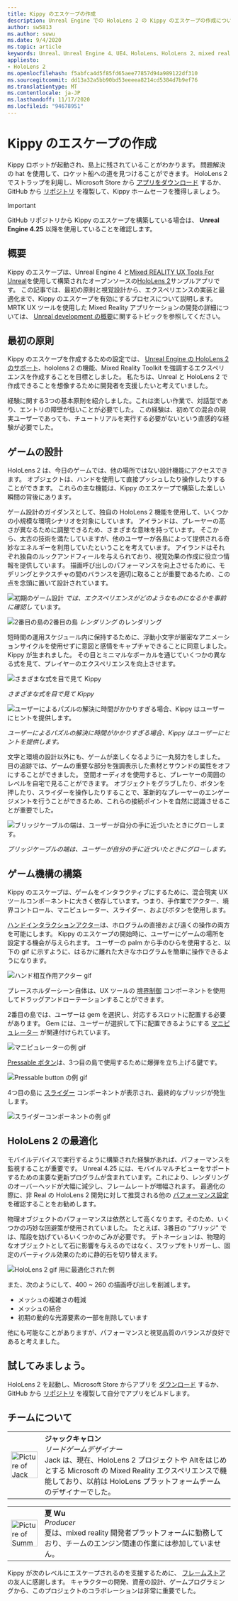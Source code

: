 ```yaml
---
title: Kippy のエスケープの作成
description: Unreal Engine での HoloLens 2 の Kippy のエスケープの作成については、こちらを参照してください。
author: sw5813
ms.author: suwu
ms.date: 9/4/2020
ms.topic: article
keywords: Unreal、Unreal Engine 4、UE4、HoloLens、HoloLens 2、mixed reality、デバイスへの展開、PC、ドキュメント、mixed reality ヘッドセット、windows mixed reality ヘッドセット、virtual reality ヘッドセット
appliesto:
- HoloLens 2
ms.openlocfilehash: f5abfca4d5f85fd65aee77857d94a989122df310
ms.sourcegitcommit: dd13a32a5bb90bd53eeeea8214cd5384d7b9ef76
ms.translationtype: MT
ms.contentlocale: ja-JP
ms.lasthandoff: 11/17/2020
ms.locfileid: "94678951"
---
```

# <a name="the-making-of-kippys-escape"></a>Kippy のエスケープの作成

Kippy ロボットが起動され、島上に残されていることがわかります。 問題解決の hat を使用して、ロケット船への道を見つけることができます。 HoloLens 2 でストラップを利用し、Microsoft Store から [アプリをダウンロード](https://www.microsoft.com/p/kippys-escape/9nbd7gl86vkd) するか、GitHub から [リポジトリ](https://github.com/microsoft/MixedReality-Unreal-KippysEscape) を複製して、Kippy ホームセーフを獲得しましょう。  

> [!IMPORTANT]
> GitHub リポジトリから Kippy のエスケープを構築している場合は、 **Unreal Engine 4.25** 以降を使用していることを確認します。

## <a name="overview"></a>概要

Kippy のエスケープは、Unreal Engine 4 と[Mixed REALITY UX Tools For Unreal](https://github.com/microsoft/MixedReality-UXTools-Unreal)を使用して構築されたオープンソースの[HoloLens 2](https://docs.microsoft.com/hololens/hololens2-hardware)サンプルアプリです。 この記事では、最初の原則と視覚設計から、エクスペリエンスの実装と最適化まで、Kippy のエスケープを有効にするプロセスについて説明します。 MRTK UX ツールを使用した Mixed Reality アプリケーションの開発の詳細については、 [Unreal development の概要](unreal-development-overview.md)に関するトピックを参照してください。

## <a name="first-principles"></a>最初の原則 

Kippy のエスケープを作成するための設定では、 [Unreal Engine の HoloLens 2 のサポート](https://docs.unrealengine.com/Platforms/AR/HoloLens2/index.html)、hololens 2 の機能、Mixed Reality Toolkit を強調するエクスペリエンスを作成することを目標としました。 私たちは、Unreal と HoloLens 2 で作成できることを想像するために開発者を支援したいと考えていました。  

経験に関する3つの基本原則を紹介しました。これは楽しい作業で、対話型であり、エントリの障壁が低いことが必要でした。 この経験は、初めての混合の現実ユーザーであっても、チュートリアルを実行する必要がないという直感的な経験が必要でした。  

## <a name="designing-the-game"></a>ゲームの設計 

HoloLens 2 は、今日のゲームでは、他の場所ではない設計機能にアクセスできます。 オブジェクトは、ハンドを使用して直接プッシュしたり操作したりすることができます。 これらの主な機能は、Kippy のエスケープで構築した楽しい瞬間の背後にあります。  

ゲーム設計のガイダンスとして、独自の HoloLens 2 機能を使用して、いくつかの小規模な環境シナリオを対象にしています。 アイランドは、プレーヤーの高さが異なるために調整できるため、さまざまな意味を持っています。 そこから、太古の技術を満たしていますが、他のユーザーが各島によって提供される奇妙なエネルギーを利用していたということを考えています。 アイランドはそれぞれ独自のルックアンドフィールを与えられており、視覚効果の作成に役立つ情報を提供しています。 描画呼び出しのパフォーマンスを向上させるために、モデリングとテクスチャの間のバランスを適切に取ることが重要であるため、この点を念頭に置いて設計されています。 

![初期のゲーム設計 ](images/kippys-escape/kippys-escape-img-01.png)
 *では、エクスペリエンスがどのようなものになるかを事前に確認し* ています。

![2番目の島の2番目の島 ](images/kippys-escape/kippys-escape-img-02.png)
 *レンダリング* のレンダリング

短時間の運用スケジュール内に保持するために、浮動小文字が厳密なアニメーションサイクルを使用せずに意図と感情をキャプチャできることに同意しました。 Kippy が生まれました。 その目とミニマルなボーカルを通じていくつかの異なる式を見て、プレイヤーのエクスペリエンスを向上させます。 

![さまざまな式を目で見て Kippy](images/kippys-escape/kippys-escape-img-03.gif)

*さまざまな式を目で見て Kippy*

![ユーザーによるパズルの解決に時間がかかりすぎる場合、Kippy はユーザーにヒントを提供します。](images/kippys-escape/kippys-escape-img-04.gif)

*ユーザーによるパズルの解決に時間がかかりすぎる場合、Kippy はユーザーにヒントを提供します。*

文字と環境の設計以外にも、ゲームが楽しくなるように一丸努力をしました。 目の追跡では、ゲームの重要な部分を強調表示した素材とサウンドの属性をオフにすることができました。 空間オーディオを使用すると、プレーヤーの周囲のレベルを自宅で見ることができます。 オブジェクトをグラブしたり、ボタンを押したり、スライダーを操作したりすることで、革新的なプレーヤーのエンゲージメントを行うことができるため、これらの接続ポイントを自然に認識させることが重要でした。 

![ブリッジケーブルの端は、ユーザーが自分の手に近づいたときにグローします。](images/kippys-escape/kippys-escape-img-05.gif)

*ブリッジケーブルの端は、ユーザーが自分の手に近づいたときにグローします。*

## <a name="building-the-game-mechanics"></a>ゲーム機構の構築 

Kippy のエスケープは、ゲームをインタラクティブにするために、混合現実 UX ツールコンポーネントに大きく依存しています。つまり、手作業でアクター、境界コントロール、マニピュレーター、スライダー、およびボタンを使用します。   

[ハンドインタラクションアクター](https://microsoft.github.io/MixedReality-UXTools-Unreal/version/public/0.9.x/Docs/HandInteraction.html)は、ホログラムの直接および遠くの操作の両方を可能にします。 Kippy のエスケープの開始時に、ユーザーにゲームの場所を設定する機会が与えられます。 ユーザーの palm から手のひらを使用すると、以下の gif に示すように、はるかに離れた大きなホログラムを簡単に操作できるようになります。  

![ハンド相互作用アクター gif](images/kippys-escape/kippys-escape-img-06.gif)

プレースホルダーシーン自体は、UX ツールの [境界制御](https://microsoft.github.io/MixedReality-UXTools-Unreal/version/public/0.9.x/Docs/BoundsControl.html) コンポーネントを使用してドラッグアンドローテーションすることができます。  

2番目の島では、ユーザーは gem を選択し、対応するスロットに配置する必要があります。 Gem には、ユーザーが選択して下に配置できるようにする [マニピュレーター](https://microsoft.github.io/MixedReality-UXTools-Unreal/version/public/0.9.x/Docs/Manipulator.html) が関連付けられています。 

![マニピュレーターの例 gif](images/kippys-escape/kippys-escape-img-07.gif)

[Pressable ボタン](https://microsoft.github.io/MixedReality-UXTools-Unreal/version/public/0.9.x/Docs/PressableButton.html)は、3つ目の島で使用するために爆弾を立ち上げる鍵です。  

![Pressable button の例 gif](images/kippys-escape/kippys-escape-img-08.gif)

4つ目の島に [スライダー](https://microsoft.github.io/MixedReality-UXTools-Unreal/version/public/0.9.x/Docs/PinchSlider.html) コンポーネントが表示され、最終的なブリッジが発生します。  

![スライダーコンポーネントの例 gif](images/kippys-escape/kippys-escape-img-09.gif) 

## <a name="optimizing-for-hololens-2"></a>HoloLens 2 の最適化 

モバイルデバイスで実行するように構築された経験があれば、パフォーマンスを監視することが重要です。 Unreal 4.25 には、モバイルマルチビューをサポートするための主要な更新プログラムが含まれています。これにより、レンダリングのオーバーヘッドが大幅に減少し、フレームレートが増幅されます。 最適化の際に、非 Real の HoloLens 2 開発に対して推奨される他の [パフォーマンス設定](performance-recommendations-for-unreal.md) を確認することをお勧めします。  

物理オブジェクトのパフォーマンスは依然として高くなります。そのため、いくつかの巧妙な回避策が使用されていました。 たとえば、3番目の "ブリッジ" では、階段を妨げているいくつかのごみが必要です。 デトネーションは、物理的なオブジェクトとして石に影響を与えるのではなく、スワップをトリガーし、固定のパーティクル効果のために静的石を切り替えます。 

![HoloLens 2 gif 用に最適化された例](images/kippys-escape/kippys-escape-img-10.gif) 

また、次のようにして、400 ~ 260 の描画呼び出しを削減します。 
* メッシュの複雑さの軽減
* メッシュの結合
* 初期の動的な光源要素の一部を削除しています

他にも可能なことがありますが、パフォーマンスと視覚品質のバランスが良好であると考えました。  

## <a name="try-it-out"></a>試してみましょう。 

HoloLens 2 を起動し、Microsoft Store からアプリを [ダウンロード](https://www.microsoft.com/p/kippys-escape/9nbd7gl86vkd) するか、GitHub から [リポジトリ](https://github.com/microsoft/MixedReality-Unreal-KippysEscape) を複製して自分でアプリをビルドします。  

## <a name="about-the-team"></a>チームについて

<table style="border-collapse:collapse" padding-left="0px">
<tr>
<td style="border-style: none" width="60"><img alt="Picture of Jack Caron" width="60" height="60" src="images/kippys-escape/jack-caron.jpg"></td>
<td style="border-style: none"><b>ジャックキャロン</b><br><i>リードゲームデザイナー</i><br>Jack は、現在、HoloLens 2 プロジェクトや Altをはじめとする Microsoft の Mixed Reality エクスペリエンスで機能しており、以前は HoloLens プラットフォームチームのデザイナーでした。</td>
</tr>
</table>

<table style="border-collapse:collapse" padding-left="0px">
<tr>
<td style="border-style: none" width="60"><img alt="Picture of Summer Wu" width="60" height="60" src="images/kippys-escape/summer-wu.jpg"></td>
<td style="border-style: none"><b>夏 Wu</b><br><i>Producer</i><br>夏は、mixed reality 開発者プラットフォームに勤務しており、チームのエンジン関連の作業には参加していません。</td>
</tr>
</table>

Kippy が次のレベルにエスケープされるのを支援するために、 [フレームストア](https://www.framestore.com/) の友人に感謝します。 キャラクターの開発、資産の設計、ゲームプログラミングから、このプロジェクトのコラボレーションは非常に重要でした。  
